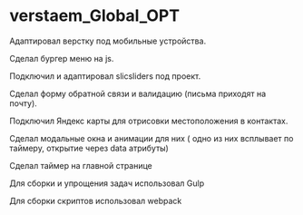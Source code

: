 # verstaem_Global_OPT

Адаптировал верстку под мобильные устройства.

Сделал бургер меню на js.

Подключил и адаптировал slicsliders под проект.

Сделал форму обратной связи и валидацию (письма приходят на почту).

Подключил Яндекс карты для отрисовки местоположения в контактах.

Сделал модальные окна и анимации для них ( одно из них всплывает по таймеру, открытие через data атрибуты)

Сделал таймер на главной странице

Для сборки и упрощения задач использовал Gulp 

Для сборки скриптов использовал webpack